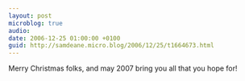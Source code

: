 ```yaml
---
layout: post
microblog: true
audio: 
date: 2006-12-25 01:00:00 +0100
guid: http://samdeane.micro.blog/2006/12/25/t1664673.html
---
```

Merry Christmas folks, and may 2007 bring you all that you hope for!
